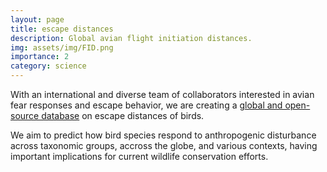 ```yaml
---
layout: page
title: escape distances
description: Global avian flight initiation distances.
img: assets/img/FID.png
importance: 2
category: science
---
```


With an international and diverse team of collaborators interested in avian fear responses and escape behavior, we are creating a [global and open-source database](https://sites.lifesci.ucla.edu/avian-flight-initiation-distances/) on escape distances of birds. 

We aim to predict how bird species  respond to anthropogenic disturbance across taxonomic groups, accross the globe, and various contexts, having important implications for current wildlife conservation efforts.